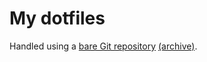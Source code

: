 # My dotfiles

Handled using a [bare Git repository](https://www.atlassian.com/git/tutorials/dotfiles) [(archive)](https://web.archive.org/web/20211122215948/https://www.atlassian.com/git/tutorials/dotfiles).

